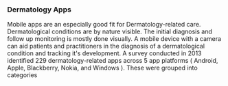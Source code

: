 ### Dermatology Apps

Mobile apps are an especially good fit for Dermatology-related care. Dermatological conditions are by nature visible. The initial diagnosis and follow up monitoring is mostly done visually. A mobile device with a camera can aid patients and practitioners in the diagnosis of a dermatological condition and tracking it's development. A survey conducted in 2013 identified 229 dermatology-related apps across 5 app platforms ( Android, Apple, Blackberry, Nokia, and Windows ). These were grouped into categories   